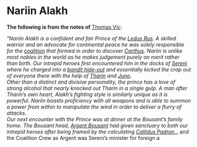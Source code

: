 # Nariin Alakh
**The following is from the notes of** [Thomas Vic](../../Player%20Characters/Thomas%20Vic.md):

_"Nariin Alakh is a confident and fair Prince of the_ [_Ledus Rus_](../Nations%20in%20Iperos/Ledus%20Rus.md)_. A skilled warrior and an advocate for continental peace he was solely responsible for the_ [_coalition_](../Iperos%20Coalition) _that formed in order to discover_ [_Carthus_](../../Locations/Carthus.md)_. Nariin is unlike most nobles in the world as he makes judgement purely on merit rather than birth. Our intrepid heroes first encountered him in the docks of_ [_Sereni_](../../Locations/Carthus/Sereni) _where he charged into a_ [_bandit hide-out_](../../Locations/Carthus/Sereni/The%20Invisible%20Inn.md) _and essentially kicked the crap out of everyone there with the help of_ [_Tharin_](../Blood%20Orcs/Tharin.md) _and_ [_Juno_](../../Player%20Characters/Juno%20Whitfoot.md)_._  
_Other than a distinct and divisive personality, the prince has a love of strong alcohol that nearly knocked out Tharin in a single gulp. A man after Tharin’s own heart, Alakh’s fighting style is similarly unique as it is powerful. Nariin boasts proficiency with all weapons and is able to summon a power from within to manipulate the wind in order to deliver a flurry of attacks._   
_Our next encounter with the Prince was at dinner at the Bousant’s family home. The Bousant head,_ [_Argent Bousant_](../../NPCs/Carthian/Argent%20Bousant.md) _had given sanctuary to both our intrepid heroes after being framed by the calculating_ [_Callidus Padron_](../Padron%20Family/Callidus%20Padron.md)_, and the Coalition Crew as Argent was Sereni’s minister for foreign a